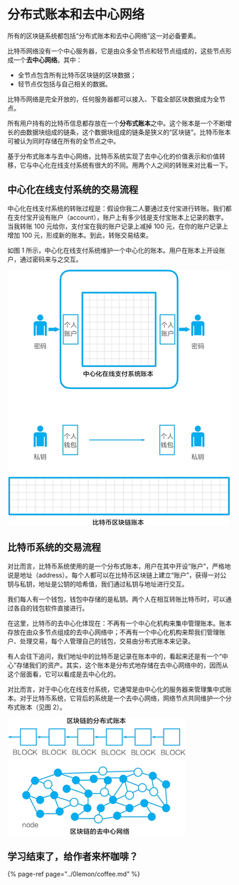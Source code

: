 # 分布式账本和去中心网络

所有的区块链系统都包括“分布式账本和去中心网络”这一对必备要素。

 比特币网络没有一个中心服务器，它是由众多全节点和轻节点组成的，这些节点形成一个**去中心网络**。其中：

*  全节点包含所有比特币区块链的区块数据；
*  轻节点仅包括与自己相关的数据。

 比特币网络是完全开放的，任何服务器都可以接入、下载全部区块数据成为全节点。

 所有用户持有的比特币信息都存放在一个**分布式账本**之中。这个账本是一个不断增长的由数据块组成的链条，这个数据块组成的链条是狭义的“区块链”。比特币账本可被认为同时存储在所有的全节点之中。

 基于分布式账本与去中心网络，比特币系统实现了去中心化的价值表示和价值转移，它与中心化在线支付系统有很大的不同。用两个人之间的转账来对比看一下。

##  中心化在线支付系统的交易流程

 中心化在线支付系统的转账过程是：假设你我二人要通过支付宝进行转账。我们都在支付宝开设有账户（account），账户上有多少钱是支付宝账本上记录的数字。当我转账 100 元给你，支付宝在我的账户记录上减掉 100 元，在你的账户记录上增加 100 元，形成新的账本。到此，转账交易结束。

 如图 1 所示，中心化在线支付系统维护一个中心化的账本。用户在账本上开设账户，通过密码来与之交互。

![ &#x56FE;1&#xFF1A;&#x4E2D;&#x5FC3;&#x5316;&#x5728;&#x7EBF;&#x652F;&#x4ED8;&#x7CFB;&#x7EDF;vs&#x6BD4;&#x7279;&#x5E01;&#x7CFB;&#x7EDF;](../.gitbook/assets/image%20%2826%29.png)

##  比特币系统的交易流程

 对比而言，比特币系统使用的是一个分布式账本，用户在其中开设“账户”，严格地说是地址（address）。每个人都可以在比特币区块链上建立“账户”，获得一对公钥与私钥，地址是公钥的哈希值，我们通过私钥与地址进行交互。

 我们每人有一个钱包，钱包中存储的是私钥。两个人在相互转账比特币时，可以通过各自的钱包软件直接进行。

 在这里，比特币的去中心化体现在：不再有一个中心化机构来集中管理账本。账本存放在由众多节点组成的去中心网络中；不再有一个中心化机构来帮我们管理账户、处理交易，每个人管理自己的钱包，交易由分布式账本来记录。

 有人会往下追问，我们地址中的比特币是记录在账本中的，看起来还是有一个“中心”存储我们的资产。其实，这个账本是分布式地存储在去中心网络中的，因而从这个层面看，它可以看成是去中心化的。

 对比而言，对于中心化在线支付系统，它通常是由中心化的服务器来管理集中式账本。对于比特币系统，它背后的系统是一个去中心网络，网络节点共同维护一个分布式账本（见图 2）。

![&#x56FE;2&#xFF1A;&#x5206;&#x5E03;&#x5F0F;&#x8D26;&#x672C;&#x4E0E;&#x53BB;&#x4E2D;&#x5FC3;&#x7F51;&#x7EDC;](../.gitbook/assets/image%20%28107%29.png)

## 学习结束了，给作者来杯咖啡？

{% page-ref page="../0lemon/coffee.md" %}

